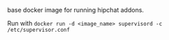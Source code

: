 base docker image for running hipchat addons.

Run with `docker run -d <image_name> supervisord -c /etc/supervisor.conf`

